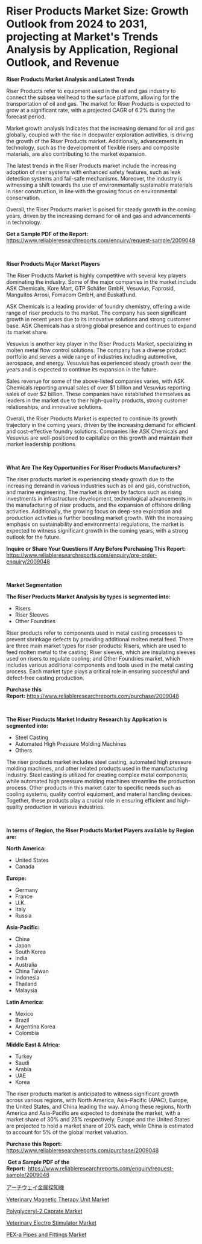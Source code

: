 <p><h1>Riser Products Market Size: Growth Outlook from 2024 to 2031, projecting at Market's Trends Analysis by Application, Regional Outlook, and Revenue</h1></p><p><strong>Riser Products Market Analysis and Latest Trends</strong></p>
<p><p>Riser Products refer to equipment used in the oil and gas industry to connect the subsea wellhead to the surface platform, allowing for the transportation of oil and gas. The market for Riser Products is expected to grow at a significant rate, with a projected CAGR of 6.2% during the forecast period. </p><p>Market growth analysis indicates that the increasing demand for oil and gas globally, coupled with the rise in deepwater exploration activities, is driving the growth of the Riser Products market. Additionally, advancements in technology, such as the development of flexible risers and composite materials, are also contributing to the market expansion.</p><p>The latest trends in the Riser Products market include the increasing adoption of riser systems with enhanced safety features, such as leak detection systems and fail-safe mechanisms. Moreover, the industry is witnessing a shift towards the use of environmentally sustainable materials in riser construction, in line with the growing focus on environmental conservation.</p><p>Overall, the Riser Products market is poised for steady growth in the coming years, driven by the increasing demand for oil and gas and advancements in technology.</p></p>
<p><strong>Get a Sample PDF of the Report:&nbsp;</strong> <a href="https://www.reliableresearchreports.com/enquiry/request-sample/2009048">https://www.reliableresearchreports.com/enquiry/request-sample/2009048</a></p>
<p>&nbsp;</p>
<p><strong>Riser Products Major Market Players</strong></p>
<p><p>The Riser Products Market is highly competitive with several key players dominating the industry. Some of the major companies in the market include ASK Chemicals, Kore Mart, GTP Schäfer GmbH, Vesuvius, Faprosid, Manguitos Arrosi, Fomacom GmbH, and Euskatfund.</p><p>ASK Chemicals is a leading provider of foundry chemistry, offering a wide range of riser products to the market. The company has seen significant growth in recent years due to its innovative solutions and strong customer base. ASK Chemicals has a strong global presence and continues to expand its market share.</p><p>Vesuvius is another key player in the Riser Products Market, specializing in molten metal flow control solutions. The company has a diverse product portfolio and serves a wide range of industries including automotive, aerospace, and energy. Vesuvius has experienced steady growth over the years and is expected to continue its expansion in the future.</p><p>Sales revenue for some of the above-listed companies varies, with ASK Chemicals reporting annual sales of over $1 billion and Vesuvius reporting sales of over $2 billion. These companies have established themselves as leaders in the market due to their high-quality products, strong customer relationships, and innovative solutions.</p><p>Overall, the Riser Products Market is expected to continue its growth trajectory in the coming years, driven by the increasing demand for efficient and cost-effective foundry solutions. Companies like ASK Chemicals and Vesuvius are well-positioned to capitalize on this growth and maintain their market leadership positions.</p></p>
<p>&nbsp;</p>
<p><strong>What Are The Key Opportunities For Riser Products Manufacturers?</strong></p>
<p><p>The riser products market is experiencing steady growth due to the increasing demand in various industries such as oil and gas, construction, and marine engineering. The market is driven by factors such as rising investments in infrastructure development, technological advancements in the manufacturing of riser products, and the expansion of offshore drilling activities. Additionally, the growing focus on deep-sea exploration and production activities is further boosting market growth. With the increasing emphasis on sustainability and environmental regulations, the market is expected to witness significant growth in the coming years, with a strong outlook for the future.</p></p>
<p><strong>Inquire or Share Your Questions If Any Before Purchasing This Report:</strong> <a href="https://www.reliableresearchreports.com/enquiry/pre-order-enquiry/2009048">https://www.reliableresearchreports.com/enquiry/pre-order-enquiry/2009048</a></p>
<p>&nbsp;</p>
<p><strong>Market Segmentation</strong></p>
<p><strong>The Riser Products Market Analysis by types is segmented into:</strong></p>
<p><ul><li>Risers</li><li>Riser Sleeves</li><li>Other Foundries</li></ul></p>
<p><p>Riser products refer to components used in metal casting processes to prevent shrinkage defects by providing additional molten metal feed. There are three main market types for riser products: Risers, which are used to feed molten metal to the casting; Riser sleeves, which are insulating sleeves used on risers to regulate cooling; and Other Foundries market, which includes various additional components and tools used in the metal casting process. Each market type plays a critical role in ensuring successful and defect-free casting production.</p></p>
<p><strong>Purchase this Report:&nbsp;</strong><a href="https://www.reliableresearchreports.com/purchase/2009048">https://www.reliableresearchreports.com/purchase/2009048</a></p>
<p>&nbsp;</p>
<p><strong>The Riser Products Market Industry Research by Application is segmented into:</strong></p>
<p><ul><li>Steel Casting</li><li>Automated High Pressure Molding Machines</li><li>Others</li></ul></p>
<p><p>The riser products market includes steel casting, automated high pressure molding machines, and other related products used in the manufacturing industry. Steel casting is utilized for creating complex metal components, while automated high pressure molding machines streamline the production process. Other products in this market cater to specific needs such as cooling systems, quality control equipment, and material handling devices. Together, these products play a crucial role in ensuring efficient and high-quality production in various industries.</p></p>
<p>&nbsp;</p>
<p><strong>In terms of Region, the Riser Products Market Players available by Region are:</strong></p>
<p>
    <p> <strong> North America: </strong>
        <ul>
            <li>United States</li>
            <li>Canada</li>
        </ul>
        </p> 
    <p> <strong> Europe: </strong>
        <ul>
            <li>Germany</li>
            <li>France</li>
            <li>U.K.</li>
            <li>Italy</li>
            <li>Russia</li>
        </ul>
        </p> 
    <p> <strong> Asia-Pacific: </strong>
        <ul>
            <li>China</li>
            <li>Japan</li>
            <li>South Korea</li>
            <li>India</li>
            <li>Australia</li>
            <li>China Taiwan</li>
            <li>Indonesia</li>
            <li>Thailand</li>
            <li>Malaysia</li>
        </ul>
        </p> 
    <p> <strong> Latin America: </strong>
        <ul>
            <li>Mexico</li>
            <li>Brazil</li>
            <li>Argentina Korea</li>
            <li>Colombia</li>
        </ul>
        </p> 
    <p> <strong> Middle East & Africa: </strong>
        <ul>
            <li>Turkey</li>
            <li>Saudi</li>
            <li>Arabia</li>
            <li>UAE</li>
            <li>Korea</li>
        </ul>
    </p>
    </p>
<p><p>The riser products market is anticipated to witness significant growth across various regions, with North America, Asia-Pacific (APAC), Europe, the United States, and China leading the way. Among these regions, North America and Asia-Pacific are expected to dominate the market, with a market share of 30% and 25% respectively. Europe and the United States are projected to hold a market share of 20% each, while China is estimated to account for 5% of the global market valuation.</p></p>
<p><strong>Purchase this Report: </strong><a href="https://www.reliableresearchreports.com/purchase/2009048">https://www.reliableresearchreports.com/purchase/2009048</a></p>
<p>&nbsp;<strong>Get a Sample PDF of the Report:&nbsp;&nbsp;</strong><a href="https://www.reliableresearchreports.com/enquiry/request-sample/2009048">https://www.reliableresearchreports.com/enquiry/request-sample/2009048</a></p>
<p><strong></strong></p>
<p><p><a href="https://github.com/jkjreqjscoxx7/Market-Research-Report-List-1/blob/main/83847932477.md">アーチウェイ金属探知機</a></p><p><a href="https://issuu.com/reportprime-2/docs/veterinary-magnetic-therapy-unit-market-size-2030.">Veterinary Magnetic Therapy Unit Market</a></p><p><a href="https://github.com/jerrycopelandthomaswsqd8q/Market-Research-Report-List-1/blob/main/polyglyceryl-2-caprate-market.md">Polyglyceryl-2 Caprate Market</a></p><p><a href="https://issuu.com/reportprime-2/docs/veterinary-electro-stimulator-marke_e2951cc1a3809f">Veterinary Electro Stimulator Market</a></p><p><a href="https://github.com/brenzgnarento/Market-Research-Report-List-1/blob/main/pex-a-pipes-and-fittings-market.md">PEX-a Pipes and Fittings Market</a></p></p>